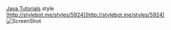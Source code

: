 [Java Tutorials](http://docs.oracle.com/javase/tutorial/) style  
[http://stylebot.me/styles/5924](http://stylebot.me/styles/5924)
![ScreenShot](http://stylebot.me/uploads/5924.png)
